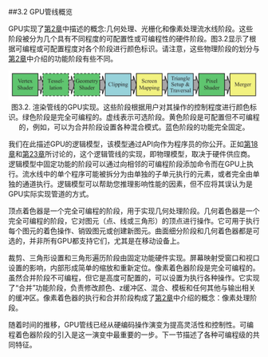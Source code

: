 ##3.2 GPU管线概览

GPU实现了[第2章][netlink2.0]中描述的概念:几何处理、光栅化和像素处理流水线阶段。这些阶段被分为几个具有不同程度的可配置性或可编程性的硬件阶段。图3.2显示了根据可编程或可配置程度对各个阶段进行颜色标识。请注意，这些物理阶段的划分与[第2章][netlink2.0]中介绍的功能阶段有些不同。<div align = "center">![Figure3.2]</div><div align = "center">图3.2. 渲染管线的GPU实现。这些阶段根据用户对其操作的控制程度进行颜色标识。绿色阶段是完全可编程的。虚线表示可选阶段。黄色阶段是可配置但不可编程的，例如，可以为合并阶段设置各种混合模式。蓝色阶段的功能完全固定。</div>

我们在此描述GPU的逻辑模型，该模型通过API向作为程序员的你公开。正如[第18章][netlink18.0]和[第23章][netlink23.0]所讨论的，这个逻辑管线的实现，即物理模型，取决于硬件供应商。逻辑模型中固定功能的阶段可以通过向相邻的可编程阶段添加命令而在GPU上执行。流水线中的单个程序可能被拆分为由单独的子单元执行的元素，或者完全由单独的通道执行。逻辑模型可以帮助您推理影响性能的因素，但不应将其误认为是GPU实际实现管道的方式。

顶点着色器是一个完全可编程的阶段，用于实现几何处理阶段。几何着色器是一个完全可编程的阶段，它对图元（点、线或三角形）的顶点进行操作。它可用于执行每个图元的着色操作、销毁图元或创建新图元。曲面细分阶段和几何着色器都是可选的，并非所有GPU都支持它们，尤其是在移动设备上。

裁剪、三角形设置和三角形遍历阶段由固定功能硬件实现。屏幕映射受窗口和视口设置的影响，内部形成简单的缩放和重新定位。像素着色器阶段是完全可编程的。虽然合并阶段不可编程，但它是高度可配置的，可以设置为执行各种操作。它实现了“合并”功能阶段，负责修改颜色、z缓冲区、混合、模板和任何其他与输出相关的缓冲区。像素着色器的执行和合并阶段构成了[第2章][netlink2.0]中介绍的概念：像素处理阶段。

随着时间的推移，GPU管线已经从硬编码操作演变为提高灵活性和控制性。可编程着色器阶段的引入是这一演变中最重要的一步。下一节描述了各种可编程级的共同特征。

[Figure3.2]:Figure/Figure3.2.JPG

[netlink2.0]:netlink2.0
[netlink18.0]:netlink18.0
[netlink23.0]:https://github.com/fafa1899/RTR-4-CN/blob/main/Pdf/第23章-图形硬件-23.0.pdf